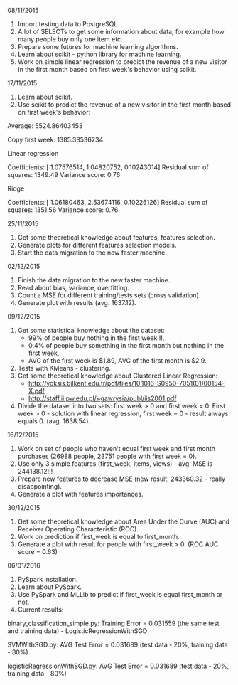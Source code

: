 
08/11/2015

1. Import testing data to PostgreSQL.
2. A lot of SELECTs to get some information about data, for example how many people buy only one item etc.
3. Prepare some futures for machine learning algorithms.
4. Learn about scikit - python library for machine learning.
5. Work on simple linear regression to predict the revenue of a new visitor in the first month based on first week's behavior using scikit.

17/11/2015
1. Learn about scikit.
2. Use scikit to predict the revenue of a new visitor in the first month based on first week's behavior:

Average:  5524.86403453 

Copy first week:  1385.38536234 

Linear regression 

Coefficients: 
[ 1.07576514,  1.04820752,  0.10243014]
Residual sum of squares: 1349.49
Variance score: 0.76


Ridge 

Coefficients: 
[ 1.06180463,  2.53674116,  0.10226126]
Residual sum of squares: 1351.56
Variance score: 0.76
 


25/11/2015

1. Get some theoretical knowledge about features, features selection.
2. Generate plots for different features selection models.
3. Start the data migration to the new faster machine.

02/12/2015

1. Finish the data migration to the new faster machine.
2. Read about bias, variance, overfitting.
3. Count a MSE for different training/tests sets (cross validation).
4. Generate plot with results (avg. 1637.12).

09/12/2015

1. Get some statistical knowledge about the dataset:
	- 99% of people buy nothing in the first week!!!,
	- 0.4% of people buy something in the first month but nothing in the first week,
	- AVG of the first week is $1.89, AVG of the first month is $2.9.
2. Tests with KMeans - clustering.
3. Get some theoretical knowledge about Clustered Linear Regression:
	- http://yoksis.bilkent.edu.tr/pdf/files/10.1016-S0950-7051(01)00154-X.pdf
	- http://staff.ii.pw.edu.pl/~gawrysia/publ/iis2001.pdf
4. Divide the dataset into two sets: first week > 0 and first week = 0. First week > 0 - solution with linear regression, first week = 0 - result always equals 0. (avg. 1638.54).

16/12/2015

1. Work on set of people who haven't equal first week and first month purchases (26988 people, 23751 people with first week = 0).
2. Use only 3 simple features (first_week, items, views) - avg. MSE is 244138.12!!!
3. Prepare new features to decrease MSE (new result: 243360.32 - really disappointing).
4. Generate a plot with features importances.

30/12/2015
1. Get some theoretical knowledge about Area Under the Curve (AUC) and Receiver Operating Characteristic (ROC).
2. Work on prediction if first_week is equal to first_month.
3. Generate a plot with result for people with first_week > 0. (ROC AUC score = 0.63)

06/01/2016
1. PySpark installation.
2. Learn about PySpark.
3. Use PySpark and MLLib to predict if first_week is equal first_month or not.
4. Current results:

binary_classification_simple.py: Training Error = 0.031559 (the same test and training data) - LogisticRegressionWithSGD

SVMWithSGD.py: AVG Test Error = 0.031689 (test data - 20%, training data - 80%)

logisticRegressionWithSGD.py: AVG Test Error = 0.031689 (test data - 20%, training data - 80%)

